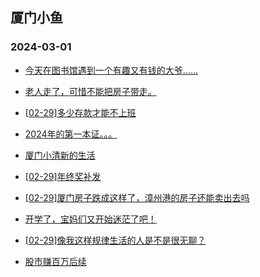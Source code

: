 ## 厦门小鱼 
### 2024-03-01

+ [今天在图书馆遇到一个有趣又有钱的大爷……](http://bbs.xmfish.com/read-htm-tid-18153344.html)

+ [老人走了，可惜不能把房子带走。](http://bbs.xmfish.com/read-htm-tid-18153470.html)

+ [[02-29]多少存款才能不上班](http://bbs.xmfish.com/read-htm-tid-18153364.html)

+ [2024年的第一本证。。。](http://bbs.xmfish.com/read-htm-tid-18153517.html)

+ [厦门小清新的生活](http://bbs.xmfish.com/read-htm-tid-18153353.html)

+ [[02-29]年终奖补发](http://bbs.xmfish.com/read-htm-tid-18153573.html)

+ [[02-29]厦门房子跌成这样了，漳州港的房子还能卖出去吗](http://bbs.xmfish.com/read-htm-tid-18153562.html)

+ [开学了，宝妈们又开始迷茫了吧！](http://bbs.xmfish.com/read-htm-tid-18153427.html)

+ [[02-29]像我这样规律生活的人是不是很无聊？](http://bbs.xmfish.com/read-htm-tid-18153516.html)

+ [股市赚百万后续](http://bbs.xmfish.com/read-htm-tid-18153606.html)

